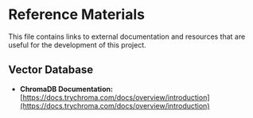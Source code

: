 # Reference Materials

This file contains links to external documentation and resources that are useful for the development of this project.

## Vector Database

*   **ChromaDB Documentation:** [https://docs.trychroma.com/docs/overview/introduction](https://docs.trychroma.com/docs/overview/introduction)
